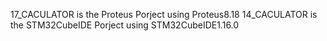 17_CACULATOR is the Proteus Porject using Proteus8.18
14_CACULATOR is the STM32CubeIDE Porject using STM32CubeIDE1.16.0
